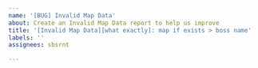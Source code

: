 ```yaml
---
name: '[BUG] Invalid Map Data'
about: Create an Invalid Map Data report to help us improve
title: '[Invalid Map Data][what exactly]: map if exists > boss name'
labels: ''
assignees: sbsrnt

---
```


<!-- If your issue title was not prefilled: -->
<!-- Please stick to issue title placeholder (see examples below): [Invalid Map Data][what exactly]: map > boss name -->
<!-- issue title examples: -->
<!-- [Invalid Map Data][Missing Boss]: Lair Of The Hydra > Guardian Of The Hydra -->


<!-- If your issue title was prefilled -->
<!-- You are all set, as all the data we need is in the issue title :) -->
<!-- Just hit the "Submit new issue" button and you are good to go -->
<!-- Thanks! -->
